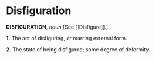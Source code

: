 # Disfiguration

**DISFIGURATION**, _noun_ \[See [[Disfigure]].\]

**1.** The act of disfiguring, or marring external form.

**2.** The state of being disfigured; some degree of deformity.